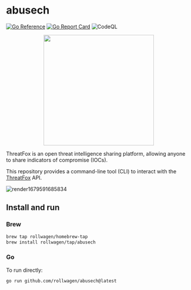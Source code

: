 # abusech

[![Go Reference](https://pkg.go.dev/badge/github.com/rollwagen/abussech.svg)](https://pkg.go.dev/github.com/rollwagen/abusech)
[![Go Report Card](https://goreportcard.com/badge/github.com/rollwagen/abusech)](https://goreportcard.com/report/github.com/rollwagen/abusech)
![CodeQL](https://github.com/rollwagen/abusech/workflows/CodeQL/badge.svg)

<p align="center">
<img src="https://user-images.githubusercontent.com/7364201/228208134-713ed35b-4c89-4387-9ca6-2073a23924df.png" height="300">
</p>

ThreatFox is an open threat intelligence sharing platform, allowing anyone to share indicators of compromise (IOCs).

This repository provides a command-line tool (CLI) to
interact with the [ThreatFox](https://threatfox.abuse.ch/) API.

![render1679591685834](https://user-images.githubusercontent.com/7364201/227285831-69b021f5-6e74-4cb7-b7e2-941656664dd5.gif)

## Install and run

### Brew

```sh
brew tap rollwagen/homebrew-tap
brew install rollwagen/tap/abusech
```

### Go

To run directly:

```sh
go run github.com/rollwagen/abusech@latest
```
